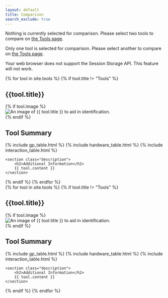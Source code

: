 ```yaml
---
layout: default
title: Comparison
search_exclude: true
---
```

<link rel="stylesheet" href="{{ site.baseurl }}/assets/css/toolcompare.css">
<section id="compare-warning">
    <p id="no-tools" class="hidden">
        Nothing is currently selected for comparison. Please select two tools to compare on <a href="{{ site.baseurl }}/tools/">the Tools page</a>.
    </p>
    <p id="one-tool" class="hidden">
        Only one tool is selected for comparison. Please select another to compare on <a href="{{ site.baseurl }}/tools/">the Tools page</a>.
    </p>
    <p id="no-storage">
        Your web browser does not support the Session Storage API. This feature will not work.
    </p>
</section>
<div id="compare-div" class="hidden">
<section id="compare-1">
{% for tool in site.tools %}
{% if tool.title != "Tools" %}
<div class="tool-whatever hidden" id="tool1-{{tool.title | downcase | split: ' ' | join: '-'}}">
    <h1>{{tool.title}}</h1>
    {% if tool.image %}
    <section class="tool-image">
        <img src="{{ site.baseurl }}{{ tool.image }}" alt="An image of {{ tool.title }} to aid in identification." loading="lazy">
    </section>
    {% endif %}
    <section class="tool-summary">
        <h2>Tool Summary</h2>
        {% include gp_table.html %}
        {% include hardware_table.html %}
        {% include interaction_table.html %}
    </section>

    <section class="description">
        <h2>Additional Information</h2>
        {{ tool.content }}
    </section>
</div>
{% endif %}
{% endfor %}
</section>
<section id="compare-2">
{% for tool in site.tools %}
{% if tool.title != "Tools" %}
<div class="tool-whatever hidden" id="tool2-{{tool.title | downcase | split: ' ' | join: '-'}}">
    <h1>{{tool.title}}</h1>
    {% if tool.image %}
    <section class="tool-image">
        <img src="{{ site.baseurl }}{{ tool.image }}" alt="An image of {{ tool.title }} to aid in identification." loading="lazy">
    </section>
    {% endif %}
    <section class="tool-summary">
        <h2>Tool Summary</h2>
        {% include gp_table.html %}
        {% include hardware_table.html %}
        {% include interaction_table.html %}
    </section>

    <section class="description">
        <h2>Additional Information</h2>
        {{ tool.content }}
    </section>
</div>
{% endif %}
{% endfor %}
</section>
</div>
<script src="{{ site.baseurl }}/assets/js/compare.js"></script>
